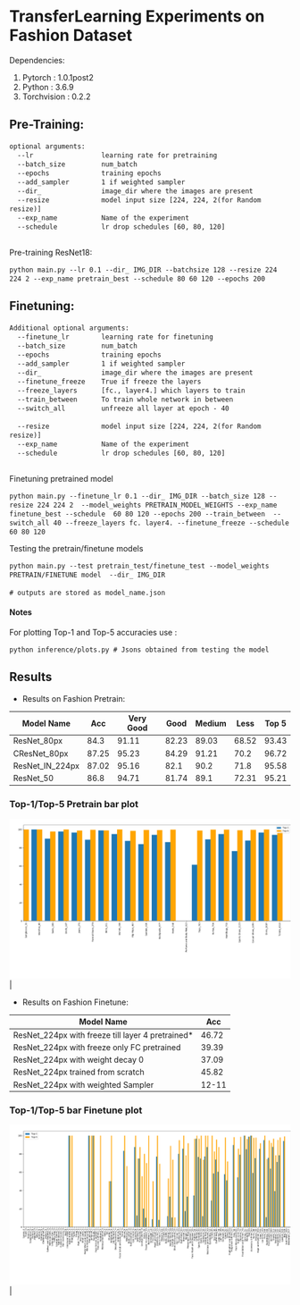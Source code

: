 # TransferLearning Experiments on Fashion Dataset

Dependencies:
1. Pytorch : 1.0.1post2
2. Python :  3.6.9
3. Torchvision : 0.2.2

## Pre-Training:

```Shell
optional arguments:
  --lr                 learning rate for pretraining
  --batch_size         num_batch
  --epochs             training epochs 
  --add_sampler        1 if weighted sampler
  --dir_               image_dir where the images are present
  --resize             model input size [224, 224, 2(for Random resize)] 
  --exp_name           Name of the experiment
  --schedule           lr drop schedules [60, 80, 120]
  
```
Pre-training ResNet18:

```
python main.py --lr 0.1 --dir_ IMG_DIR --batchsize 128 --resize 224 224 2 --exp_name pretrain_best --schedule 80 60 120 --epochs 200 

```

## Finetuning:

```Shell
Additional optional arguments:
  --finetune_lr        learning rate for finetuning
  --batch_size         num_batch
  --epochs             training epochs 
  --add_sampler        1 if weighted sampler
  --dir_               image_dir where the images are present
  --finetune_freeze    True if freeze the layers
  --freeze_layers      [fc., layer4.] which layers to train
  --train_between      To train whole network in between
  --switch_all         unfreeze all layer at epoch - 40
  
  --resize             model input size [224, 224, 2(for Random resize)] 
  --exp_name           Name of the experiment
  --schedule           lr drop schedules [60, 80, 120]
  
```

Finetuning pretrained  model

```
python main.py --finetune_lr 0.1 --dir_ IMG_DIR --batch_size 128 --resize 224 224 2  --model_weights PRETRAIN_MODEL_WEIGHTS --exp_name finetune_best --schedule  60 80 120 --epochs 200 --train_between  --switch_all 40 --freeze_layers fc. layer4. --finetune_freeze --schedule 60 80 120

```

Testing the pretrain/finetune models

```
python main.py --test pretrain_test/finetune_test --model_weights PRETRAIN/FINETUNE model  --dir_ IMG_DIR 

# outputs are stored as model_name.json

```


#### Notes

For plotting Top-1 and Top-5 accuracies use :
```
python inference/plots.py # Jsons obtained from testing the model
```


## Results

- Results on Fashion Pretrain:

| Model Name | Acc | Very Good  |  Good  | Medium  | Less  | Top 5 |
| --- | --- | --- | --- | --- |--- | --- |
| ResNet_80px  | 84.3 | 91.11 |82.23 | 89.03 | 68.52| 93.43
| CResNet_80px | 87.25|95.23| 84.29 | 91.21 | 70.2|96.72
| ResNet_IN_224px | 87.02|  95.16| 82.1 | 90.2 | 71.8|95.58
| ResNet_50 | 86.8 | 94.71 | 81.74 | 89.1| 72.31|95.21

### Top-1/Top-5 Pretrain  bar plot
![Train/Test Curves](images/pretrain.png)|

- Results on Fashion Finetune:

| Model Name | Acc | 
| --- | --- |
| ResNet_224px with freeze till layer 4 pretrained*  | 46.72 | 
| ResNet_224px with freeze only FC pretrained| 39.39|
| ResNet_224px with  weight decay 0  |37.09|   
| ResNet_224px trained from scratch | 45.82 | 
| ResNet_224px with weighted Sampler | 12-11 |

### Top-1/Top-5 bar Finetune plot
![Train/Test Curves](images/finetune.png)|
